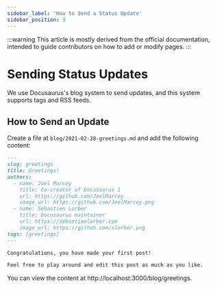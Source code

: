 ```yaml
---
sidebar_label: 'How to Send a Status Update'
sidebar_position: 3
---
```


:::warning
This article is mostly derived from the official documentation, intended to guide contributors on how to add or modify pages.
:::

# Sending Status Updates

We use Docusaurus's blog system to send updates, and this system supports tags and RSS feeds.

## How to Send an Update

Create a file at `blog/2021-02-28-greetings.md` and add the following content:

```md title="blog/2021-02-28-greetings.md"
---
slug: greetings
title: Greetings!
authors:
  - name: Joel Marcey
    title: Co-creator of Docusaurus 1
    url: https://github.com/JoelMarcey
    image_url: https://github.com/JoelMarcey.png
  - name: Sébastien Lorber
    title: Docusaurus maintainer
    url: https://sebastienlorber.com
    image_url: https://github.com/slorber.png
tags: [greetings]
---

Congratulations, you have made your first post!

Feel free to play around and edit this post as much as you like.
```

You can view the content at http://localhost:3000/blog/greetings.
